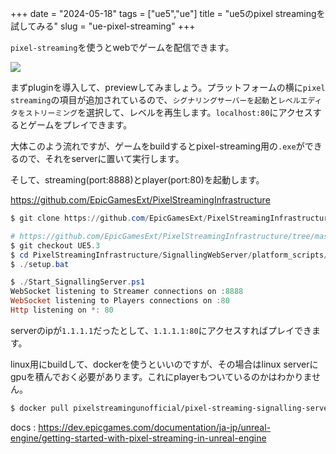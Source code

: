 +++
date = "2024-05-18"
tags = ["ue5","ue"]
title = "ue5のpixel streamingを試してみる"
slug = "ue-pixel-streaming"
+++

`pixel-streaming`を使うとwebでゲームを配信できます。

![](https://raw.githubusercontent.com/syui/img/master/ue5_pixel_streaming_2024-05-19-3.58.09.png)

まずpluginを導入して、previewしてみましょう。プラットフォームの横に`pixel streaming`の項目が追加されているので、`シグナリングサーバーを起動`と`レベルエディタをストリーミング`を選択して、レベルを再生します。`localhost:80`にアクセスするとゲームをプレイできます。

大体このよう流れですが、ゲームをbuildするとpixel-streaming用の`.exe`ができるので、それをserverに置いて実行します。

そして、streaming(port:8888)とplayer(port:80)を起動します。

https://github.com/EpicGamesExt/PixelStreamingInfrastructure

```sh:windows.ps1
$ git clone https://github.com/EpicGamesExt/PixelStreamingInfrastructure

# https://github.com/EpicGamesExt/PixelStreamingInfrastructure/tree/master/SignallingWebServer/platform_scripts/cmd
$ git checkout UE5.3
$ cd PixelStreamingInfrastructure/SignallingWebServer/platform_scripts/cmd
$ ./setup.bat

$ ./Start_SignallingServer.ps1
WebSocket listening to Streamer connections on :8888
WebSocket listening to Players connections on :80
Http listening on *: 80
```

serverのipが`1.1.1.1`だったとして、`1.1.1.1:80`にアクセスすればプレイできます。

linux用にbuildして、dockerを使うといいのですが、その場合はlinux serverにgpuを積んでおく必要があります。これにplayerもついているのかはわかりません。

```sh
$ docker pull pixelstreamingunofficial/pixel-streaming-signalling-server:5.3
```

docs : https://dev.epicgames.com/documentation/ja-jp/unreal-engine/getting-started-with-pixel-streaming-in-unreal-engine
